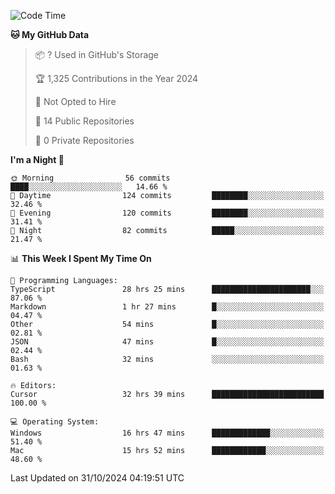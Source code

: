 <!--START_SECTION:waka-->
![Code Time](http://img.shields.io/badge/Code%20Time-6%2C295%20hrs%2055%20mins-blue)

**🐱 My GitHub Data** 

> 📦 ? Used in GitHub's Storage 
 > 
> 🏆 1,325 Contributions in the Year 2024
 > 
> 🚫 Not Opted to Hire
 > 
> 📜 14 Public Repositories 
 > 
> 🔑 0 Private Repositories 
 > 
**I'm a Night 🦉** 

```text
🌞 Morning                56 commits          ████░░░░░░░░░░░░░░░░░░░░░   14.66 % 
🌆 Daytime                124 commits         ████████░░░░░░░░░░░░░░░░░   32.46 % 
🌃 Evening                120 commits         ████████░░░░░░░░░░░░░░░░░   31.41 % 
🌙 Night                  82 commits          █████░░░░░░░░░░░░░░░░░░░░   21.47 % 
```


📊 **This Week I Spent My Time On** 

```text
💬 Programming Languages: 
TypeScript               28 hrs 25 mins      ██████████████████████░░░   87.06 % 
Markdown                 1 hr 27 mins        █░░░░░░░░░░░░░░░░░░░░░░░░   04.47 % 
Other                    54 mins             █░░░░░░░░░░░░░░░░░░░░░░░░   02.81 % 
JSON                     47 mins             █░░░░░░░░░░░░░░░░░░░░░░░░   02.44 % 
Bash                     32 mins             ░░░░░░░░░░░░░░░░░░░░░░░░░   01.63 % 

🔥 Editors: 
Cursor                   32 hrs 39 mins      █████████████████████████   100.00 % 

💻 Operating System: 
Windows                  16 hrs 47 mins      █████████████░░░░░░░░░░░░   51.40 % 
Mac                      15 hrs 52 mins      ████████████░░░░░░░░░░░░░   48.60 % 
```


 Last Updated on 31/10/2024 04:19:51 UTC
<!--END_SECTION:waka-->

